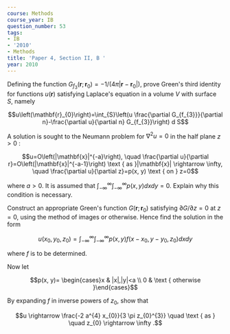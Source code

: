 ```yaml
---
course: Methods
course_year: IB
question_number: 53
tags:
- IB
- '2010'
- Methods
title: 'Paper 4, Section II, B '
year: 2010
---
```




Defining the function $G_{f_{3}}\left(\mathbf{r} ; \mathbf{r}_{0}\right)=-1 /\left(4 \pi\left|\mathbf{r}-\mathbf{r}_{0}\right|\right)$, prove Green's third identity for functions $u(\mathbf{r})$ satisfying Laplace's equation in a volume $V$ with surface $S$, namely

$$u\left(\mathbf{r}_{0}\right)=\int_{S}\left(u \frac{\partial G_{f_{3}}}{\partial n}-\frac{\partial u}{\partial n} G_{f_{3}}\right) d S$$

A solution is sought to the Neumann problem for $\nabla^{2} u=0$ in the half plane $z>0$ :

$$u=O\left(|\mathbf{x}|^{-a}\right), \quad \frac{\partial u}{\partial r}=O\left(|\mathbf{x}|^{-a-1}\right) \text { as }|\mathbf{x}| \rightarrow \infty, \quad \frac{\partial u}{\partial z}=p(x, y) \text { on } z=0$$

where $a>0$. It is assumed that $\int_{-\infty}^{\infty} \int_{-\infty}^{\infty} p(x, y) d x d y=0$. Explain why this condition is necessary.

Construct an appropriate Green's function $G\left(\mathbf{r} ; \mathbf{r}_{0}\right)$ satisfying $\partial G / \partial z=0$ at $z=0$, using the method of images or otherwise. Hence find the solution in the form

$$u\left(x_{0}, y_{0}, z_{0}\right)=\int_{-\infty}^{\infty} \int_{-\infty}^{\infty} p(x, y) f\left(x-x_{0}, y-y_{0}, z_{0}\right) d x d y$$

where $f$ is to be determined.

Now let

$$p(x, y)= \begin{cases}x & |x|,|y|<a \\ 0 & \text { otherwise }\end{cases}$$

By expanding $f$ in inverse powers of $z_{0}$, show that

$$u \rightarrow \frac{-2 a^{4} x_{0}}{3 \pi z_{0}^{3}} \quad \text { as } \quad z_{0} \rightarrow \infty .$$